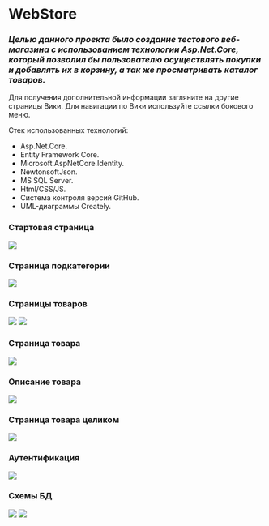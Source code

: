 # WebStore

### _Целью данного проекта было создание тестового веб-магазина с использованием технологии Asp.Net.Core, который позволил бы пользователю осуществлять покупки и добавлять их в корзину, а так же просматривать каталог товаров._

Для получения дополнительной информации загляните на другие страницы Вики. Для навигации по Вики используйте ссылки бокового меню.

Стек использованных технологий:
* Asp.Net.Core.
* Entity Framework Core.
* Microsoft.AspNetCore.Identity.
* NewtonsoftJson.
* MS SQL Server.
* Html/CSS/JS.
* Система контроля версий GitHub.
* UML-диаграммы Сreately.

### Стартовая страница

![](https://github.com/GlebLevotskiy/WebStore/blob/main/WebStore_Mockups/main%20page.jpg)

### Страница подкатегории

![](https://github.com/GlebLevotskiy/WebStore/blob/main/WebStore_Mockups/subcategory%20page.jpg)

### Страницы товаров

![](https://github.com/GlebLevotskiy/WebStore/blob/main/WebStore_Mockups/products%20page.jpg)
![](https://github.com/GlebLevotskiy/WebStore/blob/main/WebStore_Mockups/products%20second%20page.jpg)

### Страница товара

![](https://github.com/GlebLevotskiy/WebStore/blob/main/WebStore_Mockups/product%20main%20page.jpg)

### Описание товара

![](https://github.com/GlebLevotskiy/WebStore/blob/main/WebStore_Mockups/product%20description.jpg)

### Страница товара целиком

![](https://github.com/GlebLevotskiy/WebStore/blob/main/WebStore_Mockups/product%20full%20page.jpg)

### Аутентификация

![](https://github.com/GlebLevotskiy/WebStore/blob/main/WebStore_Mockups/sing%20in%20sing%20up.jpg)

### Схемы БД

![](https://github.com/GlebLevotskiy/WebStore/blob/main/WebStore_Diagrams/Database%20scheme.png)
![](https://github.com/GlebLevotskiy/WebStore/blob/main/WebStore_Diagrams/Identity%20scheme.jpg)
